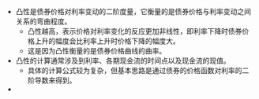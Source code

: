 - 凸性是债券价格对利率变动的二阶度量，它衡量的是债券价格与利率变动之间关系的弯曲程度。
	- 凸性越高，表示价格对利率变化的反应更加非线性，即利率下降时债券价格上升的幅度会比利率上升时价格下降的幅度大。
	- 这是因为凸性衡量的是债券价格曲线的曲率。
- 凸性的计算通常涉及到利率、各期现金流的时间点以及现金流的现值。
	- 具体的计算公式较为复杂，但基本思路是通过债券的价格函数对利率的二阶导数来得到。
-